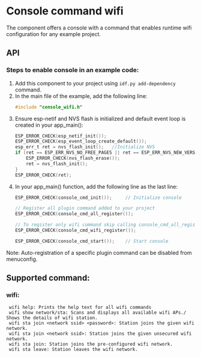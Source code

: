 # Console command wifi
The component offers a console with a command that enables runtime wifi configuration for any example project.

## API

### Steps to enable console in an example code:
1. Add this component to your project using ```idf.py add-dependency``` command.
2. In the main file of the example, add the following line:
    ```c
    #include "console_wifi.h"
    ```
3. Ensure esp-netif and NVS flash is initialized and default event loop is created in your app_main():
    ```c
    ESP_ERROR_CHECK(esp_netif_init());
    ESP_ERROR_CHECK(esp_event_loop_create_default());
    esp_err_t ret = nvs_flash_init();   //Initialize NVS
    if (ret == ESP_ERR_NVS_NO_FREE_PAGES || ret == ESP_ERR_NVS_NEW_VERSION_FOUND) {
        ESP_ERROR_CHECK(nvs_flash_erase());
        ret = nvs_flash_init();
    }
    ESP_ERROR_CHECK(ret);
    ```
4. In your app_main() function, add the following line as the last line:
    ```c
    ESP_ERROR_CHECK(console_cmd_init());     // Initialize console

    // Register all plugin command added to your project
    ESP_ERROR_CHECK(console_cmd_all_register());

    // To register only wifi command skip calling console_cmd_all_register()
    ESP_ERROR_CHECK(console_cmd_wifi_register());

    ESP_ERROR_CHECK(console_cmd_start());    // Start console
    ```

Note: Auto-registration of a specific plugin command can be disabled from menuconfig.

## Supported command:

### wifi:
```
 wifi help: Prints the help text for all wifi commands
 wifi show network/sta: Scans and displays all available wifi APs./ Shows the details of wifi station.
 wifi sta join <network ssid> <password>: Station joins the given wifi network.
 wifi sta join <network ssid>: Station joins the given unsecured wifi network.
 wifi sta join: Station joins the pre-configured wifi network.
 wifi sta leave: Station leaves the wifi network.
 ```
